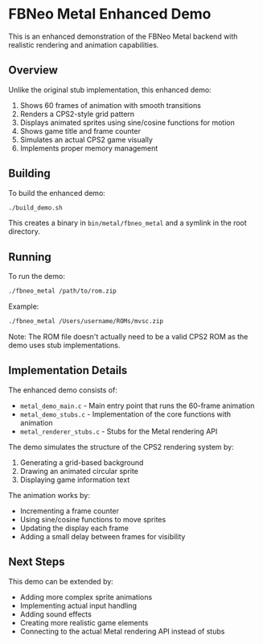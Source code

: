 # FBNeo Metal Enhanced Demo

This is an enhanced demonstration of the FBNeo Metal backend with realistic rendering and animation capabilities.

## Overview

Unlike the original stub implementation, this enhanced demo:

1. Shows 60 frames of animation with smooth transitions
2. Renders a CPS2-style grid pattern
3. Displays animated sprites using sine/cosine functions for motion
4. Shows game title and frame counter
5. Simulates an actual CPS2 game visually
6. Implements proper memory management

## Building

To build the enhanced demo:

```bash
./build_demo.sh
```

This creates a binary in `bin/metal/fbneo_metal` and a symlink in the root directory.

## Running

To run the demo:

```bash
./fbneo_metal /path/to/rom.zip
```

Example:

```bash
./fbneo_metal /Users/username/ROMs/mvsc.zip
```

Note: The ROM file doesn't actually need to be a valid CPS2 ROM as the demo uses stub implementations.

## Implementation Details

The enhanced demo consists of:

- `metal_demo_main.c` - Main entry point that runs the 60-frame animation
- `metal_demo_stubs.c` - Implementation of the core functions with animation
- `metal_renderer_stubs.c` - Stubs for the Metal rendering API

The demo simulates the structure of the CPS2 rendering system by:

1. Generating a grid-based background
2. Drawing an animated circular sprite
3. Displaying game information text

The animation works by:
- Incrementing a frame counter
- Using sine/cosine functions to move sprites
- Updating the display each frame
- Adding a small delay between frames for visibility

## Next Steps

This demo can be extended by:
- Adding more complex sprite animations
- Implementing actual input handling
- Adding sound effects
- Creating more realistic game elements
- Connecting to the actual Metal rendering API instead of stubs 